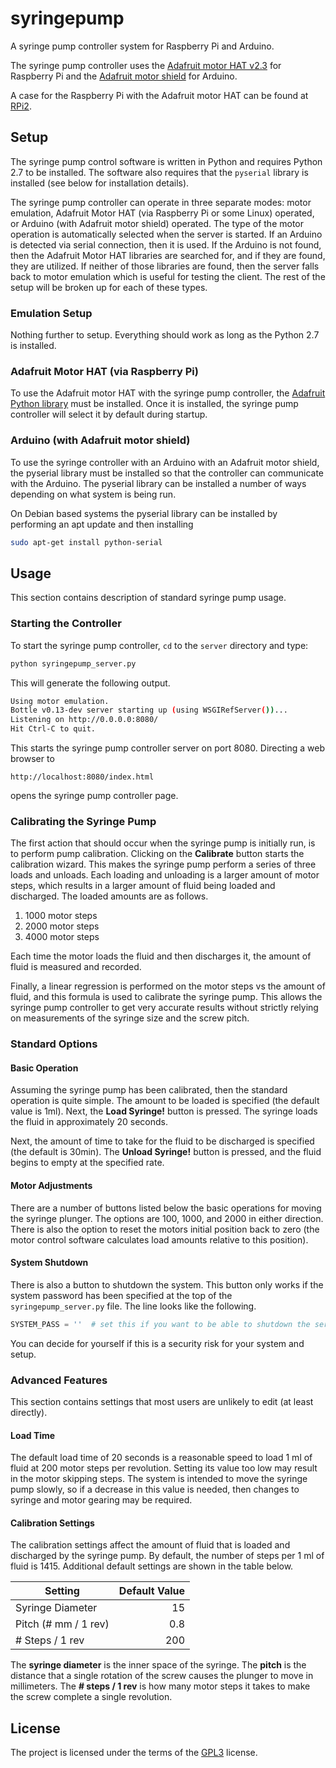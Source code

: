 # syringepump

A syringe pump controller system for Raspberry Pi and Arduino.

The syringe pump controller uses the [Adafruit motor HAT
v2.3](https://www.adafruit.com/product/2348) for Raspberry Pi and the
[Adafruit motor shield](https://www.adafruit.com/products/1438) for
Arduino.

A case for the Raspberry Pi with the Adafruit motor HAT can be found
at [RPi2](https://github.com/markroyer/rpi2-adafruit-motor-hat-case).

## Setup

The syringe pump control software is written in Python and requires
Python 2.7 to be installed.  The software also requires that the
`pyserial` library is installed (see below for installation details).

The syringe pump controller can operate in three separate modes: motor
emulation, Adafruit Motor HAT (via Raspberry Pi or some Linux)
operated, or Arduino (with Adafruit motor shield) operated. The type
of the motor operation is automatically selected when the server is
started.  If an Arduino is detected via serial connection, then it is
used.  If the Arduino is not found, then the Adafruit Motor HAT
libraries are searched for, and if they are found, they are utilized.
If neither of those libraries are found, then the server falls back to
motor emulation which is useful for testing the client. The rest of
the setup will be broken up for each of these types.

### Emulation Setup

Nothing further to setup. Everything should work as long as the Python
2.7 is installed.

### Adafruit Motor HAT (via Raspberry Pi)

To use the Adafruit motor HAT with the syringe pump controller, the
[Adafruit Python
library](https://github.com/adafruit/Adafruit-Motor-HAT-Python-Library)
must be installed.  Once it is installed, the syringe pump controller
will select it by default during startup.

### Arduino (with Adafruit motor shield)

To use the syringe controller with an Arduino with an Adafruit motor
shield, the pyserial library must be installed so that the controller
can communicate with the Arduino.  The pyserial library can be
installed a number of ways depending on what system is being run.

On Debian based systems the pyserial library can be installed by
performing an apt update and then installing

```bash
sudo apt-get install python-serial
```

## Usage

This section contains description of standard syringe pump usage.

### Starting the Controller

To start the syringe pump controller, `cd` to the `server` directory
and type:

```bash
python syringepump_server.py
```

This will generate the following output.

```bash
Using motor emulation.
Bottle v0.13-dev server starting up (using WSGIRefServer())...
Listening on http://0.0.0.0:8080/
Hit Ctrl-C to quit.
```

This starts the syringe pump controller server on port 8080.
Directing a web browser to

```
http://localhost:8080/index.html
```

opens the syringe pump controller page.

### Calibrating the Syringe Pump

The first action that should occur when the syringe pump is initially
run, is to perform pump calibration. Clicking on the **Calibrate**
button starts the calibration wizard.  This makes the syringe pump
perform a series of three loads and unloads.  Each loading and
unloading is a larger amount of motor steps, which results in a larger
amount of fluid being loaded and discharged.  The loaded amounts are
as follows.

1. 1000 motor steps
2. 2000 motor steps
3. 4000 motor steps

Each time the motor loads the fluid and then discharges it, the amount
of fluid is measured and recorded.

Finally, a linear regression is performed on the motor steps vs the
amount of fluid, and this formula is used to calibrate the syringe
pump. This allows the syringe pump controller to get very accurate
results without strictly relying on measurements of the syringe size
and the screw pitch.

### Standard Options

#### Basic Operation

Assuming the syringe pump has been calibrated, then the standard
operation is quite simple.  The amount to be loaded is specified (the
default value is 1ml). Next, the **Load Syringe!** button is pressed.
The syringe loads the fluid in approximately 20 seconds.

Next, the amount of time to take for the fluid to be discharged is
specified (the default is 30min). The **Unload Syringe!** button is
pressed, and the fluid begins to empty at the specified rate.

#### Motor Adjustments

There are a number of buttons listed below the basic operations for
moving the syringe plunger.  The options are 100, 1000, and 2000 in
either direction.  There is also the option to reset the motors
initial position back to zero (the motor control software calculates
load amounts relative to this position).

#### System Shutdown

There is also a button to shutdown the system. This button only works
if the system password has been specified at the top of the
`syringepump_server.py` file.  The line looks like the following.

```python
SYSTEM_PASS = ''  # set this if you want to be able to shutdown the server
```

You can decide for yourself if this is a security risk for your system
and setup.

### Advanced Features

This section contains settings that most users are unlikely to edit
(at least directly).

#### Load Time

The default load time of 20 seconds is a reasonable speed to load 1 ml
of fluid at 200 motor steps per revolution. Setting its value too low
may result in the motor skipping steps.  The system is intended to
move the syringe pump slowly, so if a decrease in this value is needed,
then changes to syringe and motor gearing may be required.

#### Calibration Settings

The calibration settings affect the amount of fluid that is loaded and
discharged by the syringe pump. By default, the number of steps per 1
ml of fluid is 1415. Additional default settings are shown in the
table below.

| Setting              | Default Value |
| -------------------- | -------------:|
| Syringe Diameter     |            15 |
| Pitch (# mm / 1 rev) |           0.8 |
| # Steps / 1 rev      |           200 |

The **syringe diameter** is the inner space of the syringe.  The
**pitch** is the distance that a single rotation of the screw causes
the plunger to move in millimeters.  The **# steps / 1 rev** is how
many motor steps it takes to make the screw complete a single
revolution.

## License

The project is licensed under the terms of the
[GPL3](https://www.gnu.org/licenses/gpl-3.0.en.html) license.

<!--

LocalWords:  Arduino Adafruit RPi cd syringepump py dev WSGIRefServer
LocalWords:  Ctrl TODO GPL pyserial sudo min rev

-->
